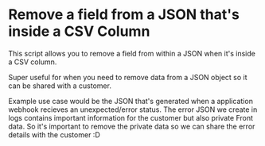 # Remove a field from a JSON that's inside a CSV Column

This script allows you to remove a field from within a JSON when it's inside a CSV column. 

Super useful for when you need to remove data from a JSON object so it can be shared with a customer. 

Example use case would be the JSON that's generated when a application webhook recieves an unexpected/error status. The error JSON we create in logs contains important information for the customer but also private Front data. So it's important to remove the private data so we can share the error details with the customer :D 